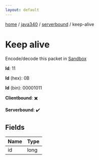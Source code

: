 ```yaml
---
layout: default
---
```


[home](/)  /  [java340](/protocol/java340)  /  [serverbound](/protocol/java340/serverbound)  /  keep-alive

# Keep alive

Encode/decode this packet in [Sandbox](../../../sandbox/java340#Serverbound.KeepAlive)

**Id**: 11

**Id** (hex): 0B

**Id** (bin): 00001011

**Clientbound**: ✖️

**Serverbound**: ✔️

## Fields

Name | Type
---|---
id | long

